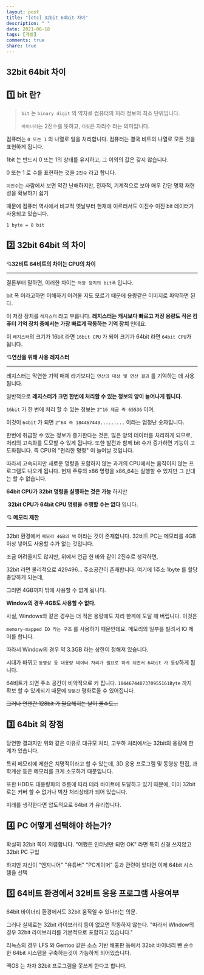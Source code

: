 ```yaml
---
layout: post
title: "[etc] 32bit 64bit 차이"
description: " "
date: 2021-06-18
tags: [개발]
comments: true
share: true
---
```



## 32bit 64bit 차이



## :one: bit 란?

> `bit` 는 `binary digit` 의 약자로 컴퓨터의 처리 정보의 최소 단위입니다.
>
> `바이너리`는 2진수를 뜻하고, `디짓`은 자리수 라는 의미입니다.



컴퓨터는 `0 또는 1` 의 나열로 일을 처리합니다. 컴퓨터는 결국 비트의 나열로 모든 것을 표현하게 됩니다.

1bit 는 반드시 0 또는 1의 상태를 유지하고, 그 이외의 값은 갖지 않습니다.



0 또는 1 로 수를 표현하는 것을 `2진수` 라고 합니다.

`이진수`는 사람에서 보면 약간 난해하지만, 전자적, 기계적으로 보아 매우 간단 명확 재현성을 확보하기 쉽기

때문에 컴퓨터 역사에서 비교적 옛날부터 현재에 이르러서도 이진수 이진 bit 데이터가 사용되고 있습니다.



`1 byte = 8 bit`



## :two: 32bit 64bit 의 차이

:cupid:**32비트 64비트의 차이는 CPU의 차이**

___

결론부터 말하면, 이러한 차이는 `저장 장치의 bit폭` 입니다.

bit 폭 이라고하면 이해하기 어려울 지도 모르기 때문에 용량같은 이미지로 파악하면 된다.



이 저장 장치를 `레지스터` 라고 부릅니다. **레지스터는 캐시보다 빠르고 저장 용량도 작은 컴퓨터 기억 장치 중에서는 가장 빠르게 작동하는 기억 장치** 인데요.



이 `레지스터`의 크기가 16bit 라면 `16bit CPU` 가 되어 크기가 64bit 라면 `64bit CPU`가 됩니다.



:cupid:**연산을 위해 사용 레지스터**

___

레지스터는 막연한 기억 매체 라기보다는 `연산의 대상 및 연산 결과` 를 기억하는 데 사용됩니다.

일반적으로 **레지스터가 크면 한번에 처리할 수 있는 정보의 양이 늘어나게 됩니다.**



`16bit` 가 한 번에 처리 할 수 있는 정보는 `2^16 제곱 즉 65536` 이며,

이것이 `64bit` 가 되면 `2^64 즉 184467440.........` 이라는 엄청난 숫자입니다.



한번에 취급할 수 있는 정보가 증가한다는 것은, 많은 양의 데이터를 처리하게 되므로, 처리의 고속화를 도모할 수 있게 됩니다. 또한 발전과 함께 bit 수가 증가하면 기능이 고도화됩니다. 즉 CPU의 "편리한 명령" 이 늘어날 것입니다.



따라서 고속되지만 새로운 명령을 포함하지 않는 과거의 CPU에서는 움직이지 않는 프로그램도 나오게 됩니다. 현재 주류의 x86 명령을 x86_64는 실행할 수 있지만 그 반대는 할 수 없습니다.



**64bit CPU가 32bit 명령을 실행하는 것은 가능** 하지만

​	**32bit CPU가 64bit CPU 명령을 수행할 수는 없다** 입니다.



:cupid: **메모리 제한**

___

32bit 환경에서 `메모리 4GB의 벽` 이라는 것이 존재합니다. 32비트 PC는 메모리를 4GB 이상 넣어도 사용할 수가 없는 것입니다.



조금 어려울지도 않지만, 위에서 언급 한 바와 같이 2진수로 생각하면, 

32bit 라면 물리적으로 429496... 주소공간이 존재합니다. 여기에 1주소 1byte 를 할당 충당하게 되는데,

그러면 4GB까지 밖에 사용할 수 없게 됩니다.



**Window의 경우 4GB도 사용할 수 없다.**

사실, Windows와 같은 경우는 더 적은 용량에도 처리 한계에 도달 해 버립니다. 이것은

`memory-mapped IO 라는 구조` 를 사용하기 때문인데요. 메모리의 일부를 빌려서 IO 제어를 합니다.

따라서 Window의 경우 약 3.3GB 라는 상한이 정해져 있습니다.



시대가 바뀌고 `동영상 등 대용량 데이터 처리가 필요로 하게 되면서 64bit 가 등장`하게 됩니다.

64비트가 되면 주소 공간이 비약적으로 커 집니다. `1844674407370955161Byte` 까지 확보 할 수 있게되기 때문에 `당분간` 평화로울 수 있어집니다.



~~그러나 언젠간 128bit 가 필요해지는 날이 올수도...~~



## :three: 64bit 의 장점

당연한 결과지만 위와 같은 이유로 대규모 처리, 고부하 처리에서는 32bit의 용량에 한계가 있습니다.



특히 메모리에 제한은 치명적이라고 할 수 있는데, 3D 응용 프로그램 및 동영상 편집, 과학계산 등은 메모리를 크게 소모하기 때문입니다.



또한 HDD도 대용량화의 흐름에 따라 테라 바이트에 도달하고 있기 때문에, 이미 32bit 로는 커버 할 수 없거나 벅찬 처리상태가 되어 있습니다.



미래를 생각한다면 압도적으로 64bit 가 유리합니다.



## :four: PC 어떻게 선택해야 하는가?

확실히 32bit 쪽이 저렴합니다. "어쨌든 인터넷만 되면 OK" 라면 특히 신경 쓰지않고 32bit PC 구입



하지만 자신이 "엔지니어" "유튜버" "PC게이머" 등과 관련이 있다면 이제 64bit 시스템을 선택



## :five: 64비트 환경에서 32비트 응용 프로그램 사용여부

64bit 바이너리 환경에서도 32bit 움직일 수 있나라는 의문.



그러나 실제로는 32bit 라이브러리 등이 없으면 작동하지 않는다. "따라서 WIndow의 경우 32bit 라이브러리를 기본적으로 포함하고 있습니다." 



리눅스의 경우 LFS 와 Gentoo 같은 소스 기반 배포판 등에서 32bit 바이너리 뺀 순수한 64bit 시스템을 구축하는것이 가능하게 되어있습니다.



맥OS 는 차차 32bit 프로그램을 못쓰게 한다고 합니다.